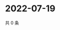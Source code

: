 # 2022-07-19

共 0 条

<!-- BEGIN WEIBO -->
<!-- 最后更新时间 Tue Jul 19 2022 23:18:32 GMT+0800 (China Standard Time) -->

<!-- END WEIBO -->
